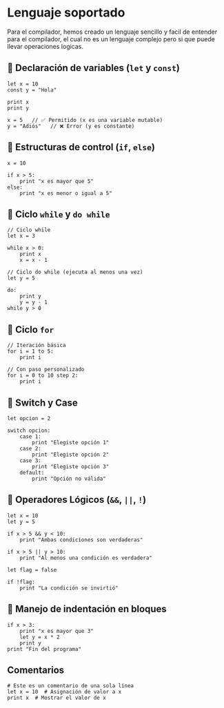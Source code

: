 # Lenguaje soportado

Para el compilador, hemos creado un lenguaje sencillo y facil de entender para el compilador, el cual no es un lenguaje complejo pero si que puede llevar operaciones logicas.

## **📌 Declaración de variables (`let` y `const`)**

```plaintext
let x = 10
const y = "Hola"

print x
print y

x = 5   // ✅ Permitido (x es una variable mutable)
y = "Adiós"   // ❌ Error (y es constante)
```

## **📌 Estructuras de control (`if`, `else`)**

```plaintext
x = 10

if x > 5:
    print "x es mayor que 5"
else:
    print "x es menor o igual a 5"
```

## **📌 Ciclo `while` y `do while`**

```plaintext
// Ciclo while
let x = 3

while x > 0:
    print x
    x = x - 1

// Ciclo do while (ejecuta al menos una vez)
let y = 5

do:
    print y
    y = y - 1
while y > 0
```

## **📌 Ciclo `for`**

```plaintext
// Iteración básica
for i = 1 to 5:
    print i

// Con paso personalizado
for i = 0 to 10 step 2:
    print i
```

## **📌 Switch y Case**

```plaintext
let opcion = 2

switch opcion:
    case 1:
        print "Elegiste opción 1"
    case 2:
        print "Elegiste opción 2"
    case 3:
        print "Elegiste opción 3"
    default:
        print "Opción no válida"
```

## **📌 Operadores Lógicos (`&&`, `||`, `!`)**

```plaintext
let x = 10
let y = 5

if x > 5 && y < 10:
    print "Ambas condiciones son verdaderas"

if x > 5 || y > 10:
    print "Al menos una condición es verdadera"

let flag = false

if !flag:
    print "La condición se invirtió"
```

## **📌 Manejo de indentación en bloques**

```plaintext
if x > 3:
    print "x es mayor que 3"
    let y = x * 2
    print y
print "Fin del programa"
```

## Comentarios

```plaintext
# Este es un comentario de una sola línea
let x = 10  # Asignación de valor a x
print x  # Mostrar el valor de x
```
